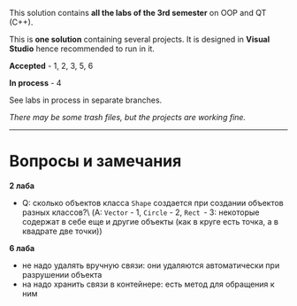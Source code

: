﻿This solution contains **all the labs of the 3rd semester** on OOP and QT (C++).

This is **one solution** containing several projects.
It is designed in **Visual Studio** hence recommended to run in it.

**Accepted** - 1, 2, 3, 5, 6

**In process** - 4

See labs in process in separate branches.

*There may be some trash files, but the projects are working fine.*

___
# Вопросы и замечания
**2 лаба**
- Q: сколько объектов класса ```Shape``` создается при создании объектов разных классов?\\
(A: ```Vector``` - 1, ```Circle``` - 2, ```Rect```  - 3: некоторые содержат в себе еще и другие объекты
(как в круге есть точка, а в квадрате две точки))

**6 лаба**
- не надо удалять вручную связи: они удаляются автоматически при разрушении объекта
- на надо хранить связи в контейнере: есть метод для обращения к ним